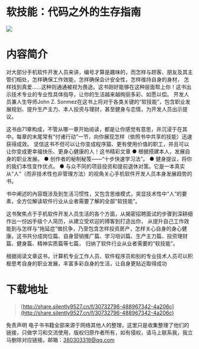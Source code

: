 # 软技能：代码之外的生存指南


![](https://tva1.sinaimg.cn/large/008i3skNgy1gu50yf6ceuj6078093jrf02.jpg)

# 内容简介
对大部分手机软件开发人员来讲，编号才算是趣味的，而怎样与顾客、朋友及其主管们相处，怎样确保工作效能，怎样确保会计安全性，怎样维持自身的身材，
怎样找到真爱……这种则通通被视为畏途。这书刚好能够在这种层面帮上你！这书出示技术专业的专业性具体指导，让你的生活越来越绚丽多彩、如愿以偿。
开发人员兼人生导师John Z. Sonmez在这书上将对于各类关键的“软技能”，包含职业发展规划、提升生产主力、本人投资与理财，甚至健身与恋情，为开发人员出示提议。

这书由71章构成，不管从哪一章开始阅读，都是让你感觉有意思，并沉浸于在其中。每章的末尾常有“付诸行动”一节，向你展现怎样（依照书中共享的技能）迅速获得成效。
坚信这书不但可以让你变成程序猿、更有使用价值的职工，并且可以让你变成更幸福快乐、更身心健康的人！这书精彩文章
● 根据搭建本人，发展自身的职业发展。
● 创作者的秘制秘笈——“十步快速学习法”。
● 健身提议，将你的我们本性变作优点。
● 与众不同的项目投资和提前退休对策。它是一本真实从“人”（而非技术性也非管理方法）的视角关心手机软件开发人员本身发展趋势的书。

书中阐述的內容既涉及到生活习惯性，又包含思维模式，突显技术性中“人”的要素，全方位解读软件行业从业者需要了解的全部“软技能”。

这书聚焦点于手机软件开发人员生活的各个方面，从揭密招聘面试的步骤到深耕细作出一份凶手级个人简历，从建立受欢迎的搏客到打造出你，
从提升自己工作效能到与怎样与“拖延症”做抗争，乃至包含怎样投资房产，怎样关心自身的身心健康。这书共分成岗位篇、自身营销推广篇、学习培训篇、生产主力篇、投资理财篇、健身篇、精神实质篇等七篇， 归纳了软件行业从业者需要的“软技能”。

根据阅读文章这书，计算机专业工作人员、软件程序员和别的专业技术人员可以积极思考自身的职业发展，丰富多彩自身的生活，让自身更贴近取得成功



# 下载地址
> [http://share.silently9527.cn/f/30732796-488967342-4a206c](http://share.silently9527.cn/f/30732796-488967342-4a206c)

免责声明
电子书书籍全部来源于网络其他人的整理，这里只是收集整理了他们的链接，只做学习和交流使用，版权归原作者所有，如有侵权，请马上联系我，我立马删除对应链接。邮箱：380303318@qq.com

